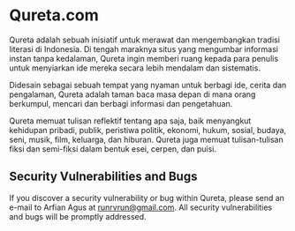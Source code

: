 # Qureta.com

Qureta adalah sebuah inisiatif untuk merawat dan mengembangkan tradisi literasi di Indonesia. Di tengah maraknya situs yang mengumbar informasi instan tanpa kedalaman, Qureta ingin memberi ruang kepada para penulis untuk menyiarkan ide mereka secara lebih mendalam dan sistematis.

Didesain sebagai sebuah tempat yang nyaman untuk berbagi ide, cerita dan pengalaman, Qureta adalah taman baca masa depan di mana orang berkumpul, mencari dan berbagi informasi dan pengetahuan.

Qureta memuat tulisan reflektif tentang apa saja, baik menyangkut kehidupan pribadi, publik, peristiwa politik, ekonomi, hukum, sosial, budaya, seni, musik, film, keluarga, dan hiburan. Qureta juga memuat tulisan-tulisan fiksi dan semi-fiksi dalam bentuk esei, cerpen, dan puisi.

## Security Vulnerabilities and Bugs

If you discover a security vulnerability or bug within Qureta, please send an e-mail to Arfian Agus at runrvrun@gmail.com. All security vulnerabilities and bugs will be promptly addressed.